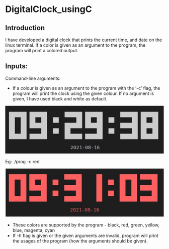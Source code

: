 # DigitalClock_usingC
## Introduction
I have developed a digital clock that prints the current time, and date on the linux terminal. If a color is given as an argument to the program, the program will print a colored output.

## Inputs:
Command-line arguments:
- If a colour is given as an argument to the program with the ‘-c’ flag, the program
will print the clock using the given colour. If no argument is given, I have used
black and white as default.
<img src="https://github.com/afshan-ahamad/DigitalClock_usingC/blob/main/Img/default.JPG">

Eg: ./prog -c red

<img src="https://github.com/afshan-ahamad/DigitalClock_usingC/blob/main/Img/red.JPG">

- These colors are supported by the program - black, red, green, yellow, blue,
magenta, cyan
- If -h flag is given or the given arguments are invalid, program will  print the usages of
the program (how the arguments should be given).
